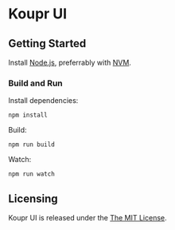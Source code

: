 # Koupr UI

## Getting Started

Install [Node.js](https://nodejs.org/en/download), preferrably with [NVM](https://github.com/nvm-sh/nvm).

### Build and Run

Install dependencies:

```shell script
npm install
```

Build:

```shell script
npm run build
```

Watch:

```shell
npm run watch
```

## Licensing

Koupr UI is released under the [The MIT License](./LICENSE).
